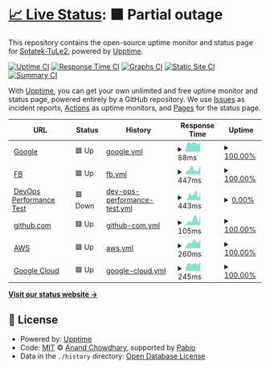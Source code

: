 # [📈 Live Status](https://Sotatek-TuLe2.github.io/upptime-demo): <!--live status--> **🟧 Partial outage**

This repository contains the open-source uptime monitor and status page for [Sotatek-TuLe2](https://Sotatek-TuLe2.github.io/upptime-demo), powered by [Upptime](https://github.com/upptime/upptime).

[![Uptime CI](https://github.com/Sotatek-TuLe2/upptime-demo/workflows/Uptime%20CI/badge.svg)](https://github.com/Sotatek-TuLe2/upptime-demo/actions?query=workflow%3A%22Uptime+CI%22)
[![Response Time CI](https://github.com/Sotatek-TuLe2/upptime-demo/workflows/Response%20Time%20CI/badge.svg)](https://github.com/Sotatek-TuLe2/upptime-demo/actions?query=workflow%3A%22Response+Time+CI%22)
[![Graphs CI](https://github.com/Sotatek-TuLe2/upptime-demo/workflows/Graphs%20CI/badge.svg)](https://github.com/Sotatek-TuLe2/upptime-demo/actions?query=workflow%3A%22Graphs+CI%22)
[![Static Site CI](https://github.com/Sotatek-TuLe2/upptime-demo/workflows/Static%20Site%20CI/badge.svg)](https://github.com/Sotatek-TuLe2/upptime-demo/actions?query=workflow%3A%22Static+Site+CI%22)
[![Summary CI](https://github.com/Sotatek-TuLe2/upptime-demo/workflows/Summary%20CI/badge.svg)](https://github.com/Sotatek-TuLe2/upptime-demo/actions?query=workflow%3A%22Summary+CI%22)

With [Upptime](https://upptime.js.org), you can get your own unlimited and free uptime monitor and status page, powered entirely by a GitHub repository. We use [Issues](https://github.com/Sotatek-TuLe2/upptime-demo/issues) as incident reports, [Actions](https://github.com/Sotatek-TuLe2/upptime-demo/actions) as uptime monitors, and [Pages](https://Sotatek-TuLe2.github.io/upptime-demo) for the status page.

<!--start: status pages-->
<!-- This summary is generated by Upptime (https://github.com/upptime/upptime) -->
<!-- Do not edit this manually, your changes will be overwritten -->
<!-- prettier-ignore -->
| URL | Status | History | Response Time | Uptime |
| --- | ------ | ------- | ------------- | ------ |
| <img alt="" src="https://icons.duckduckgo.com/ip3/www.google.com.ico" height="13"> [Google](https://www.google.com) | 🟩 Up | [google.yml](https://github.com/Sotatek-TuLe2/upptime-demo/commits/HEAD/history/google.yml) | <details><summary><img alt="Response time graph" src="./graphs/google/response-time-week.png" height="20"> 88ms</summary><br><a href="https://Sotatek-TuLe2.github.io/upptime-demo/history/google"><img alt="Response time 97" src="https://img.shields.io/endpoint?url=https%3A%2F%2Fraw.githubusercontent.com%2FSotatek-TuLe2%2Fupptime-demo%2FHEAD%2Fapi%2Fgoogle%2Fresponse-time.json"></a><br><a href="https://Sotatek-TuLe2.github.io/upptime-demo/history/google"><img alt="24-hour response time 96" src="https://img.shields.io/endpoint?url=https%3A%2F%2Fraw.githubusercontent.com%2FSotatek-TuLe2%2Fupptime-demo%2FHEAD%2Fapi%2Fgoogle%2Fresponse-time-day.json"></a><br><a href="https://Sotatek-TuLe2.github.io/upptime-demo/history/google"><img alt="7-day response time 88" src="https://img.shields.io/endpoint?url=https%3A%2F%2Fraw.githubusercontent.com%2FSotatek-TuLe2%2Fupptime-demo%2FHEAD%2Fapi%2Fgoogle%2Fresponse-time-week.json"></a><br><a href="https://Sotatek-TuLe2.github.io/upptime-demo/history/google"><img alt="30-day response time 101" src="https://img.shields.io/endpoint?url=https%3A%2F%2Fraw.githubusercontent.com%2FSotatek-TuLe2%2Fupptime-demo%2FHEAD%2Fapi%2Fgoogle%2Fresponse-time-month.json"></a><br><a href="https://Sotatek-TuLe2.github.io/upptime-demo/history/google"><img alt="1-year response time 97" src="https://img.shields.io/endpoint?url=https%3A%2F%2Fraw.githubusercontent.com%2FSotatek-TuLe2%2Fupptime-demo%2FHEAD%2Fapi%2Fgoogle%2Fresponse-time-year.json"></a></details> | <details><summary><a href="https://Sotatek-TuLe2.github.io/upptime-demo/history/google">100.00%</a></summary><a href="https://Sotatek-TuLe2.github.io/upptime-demo/history/google"><img alt="All-time uptime 100.00%" src="https://img.shields.io/endpoint?url=https%3A%2F%2Fraw.githubusercontent.com%2FSotatek-TuLe2%2Fupptime-demo%2FHEAD%2Fapi%2Fgoogle%2Fuptime.json"></a><br><a href="https://Sotatek-TuLe2.github.io/upptime-demo/history/google"><img alt="24-hour uptime 100.00%" src="https://img.shields.io/endpoint?url=https%3A%2F%2Fraw.githubusercontent.com%2FSotatek-TuLe2%2Fupptime-demo%2FHEAD%2Fapi%2Fgoogle%2Fuptime-day.json"></a><br><a href="https://Sotatek-TuLe2.github.io/upptime-demo/history/google"><img alt="7-day uptime 100.00%" src="https://img.shields.io/endpoint?url=https%3A%2F%2Fraw.githubusercontent.com%2FSotatek-TuLe2%2Fupptime-demo%2FHEAD%2Fapi%2Fgoogle%2Fuptime-week.json"></a><br><a href="https://Sotatek-TuLe2.github.io/upptime-demo/history/google"><img alt="30-day uptime 100.00%" src="https://img.shields.io/endpoint?url=https%3A%2F%2Fraw.githubusercontent.com%2FSotatek-TuLe2%2Fupptime-demo%2FHEAD%2Fapi%2Fgoogle%2Fuptime-month.json"></a><br><a href="https://Sotatek-TuLe2.github.io/upptime-demo/history/google"><img alt="1-year uptime 100.00%" src="https://img.shields.io/endpoint?url=https%3A%2F%2Fraw.githubusercontent.com%2FSotatek-TuLe2%2Fupptime-demo%2FHEAD%2Fapi%2Fgoogle%2Fuptime-year.json"></a></details>
| <img alt="" src="https://icons.duckduckgo.com/ip3/www.facebook.com.ico" height="13"> [FB](https://www.facebook.com) | 🟩 Up | [fb.yml](https://github.com/Sotatek-TuLe2/upptime-demo/commits/HEAD/history/fb.yml) | <details><summary><img alt="Response time graph" src="./graphs/fb/response-time-week.png" height="20"> 447ms</summary><br><a href="https://Sotatek-TuLe2.github.io/upptime-demo/history/fb"><img alt="Response time 420" src="https://img.shields.io/endpoint?url=https%3A%2F%2Fraw.githubusercontent.com%2FSotatek-TuLe2%2Fupptime-demo%2FHEAD%2Fapi%2Ffb%2Fresponse-time.json"></a><br><a href="https://Sotatek-TuLe2.github.io/upptime-demo/history/fb"><img alt="24-hour response time 455" src="https://img.shields.io/endpoint?url=https%3A%2F%2Fraw.githubusercontent.com%2FSotatek-TuLe2%2Fupptime-demo%2FHEAD%2Fapi%2Ffb%2Fresponse-time-day.json"></a><br><a href="https://Sotatek-TuLe2.github.io/upptime-demo/history/fb"><img alt="7-day response time 447" src="https://img.shields.io/endpoint?url=https%3A%2F%2Fraw.githubusercontent.com%2FSotatek-TuLe2%2Fupptime-demo%2FHEAD%2Fapi%2Ffb%2Fresponse-time-week.json"></a><br><a href="https://Sotatek-TuLe2.github.io/upptime-demo/history/fb"><img alt="30-day response time 442" src="https://img.shields.io/endpoint?url=https%3A%2F%2Fraw.githubusercontent.com%2FSotatek-TuLe2%2Fupptime-demo%2FHEAD%2Fapi%2Ffb%2Fresponse-time-month.json"></a><br><a href="https://Sotatek-TuLe2.github.io/upptime-demo/history/fb"><img alt="1-year response time 420" src="https://img.shields.io/endpoint?url=https%3A%2F%2Fraw.githubusercontent.com%2FSotatek-TuLe2%2Fupptime-demo%2FHEAD%2Fapi%2Ffb%2Fresponse-time-year.json"></a></details> | <details><summary><a href="https://Sotatek-TuLe2.github.io/upptime-demo/history/fb">100.00%</a></summary><a href="https://Sotatek-TuLe2.github.io/upptime-demo/history/fb"><img alt="All-time uptime 100.00%" src="https://img.shields.io/endpoint?url=https%3A%2F%2Fraw.githubusercontent.com%2FSotatek-TuLe2%2Fupptime-demo%2FHEAD%2Fapi%2Ffb%2Fuptime.json"></a><br><a href="https://Sotatek-TuLe2.github.io/upptime-demo/history/fb"><img alt="24-hour uptime 100.00%" src="https://img.shields.io/endpoint?url=https%3A%2F%2Fraw.githubusercontent.com%2FSotatek-TuLe2%2Fupptime-demo%2FHEAD%2Fapi%2Ffb%2Fuptime-day.json"></a><br><a href="https://Sotatek-TuLe2.github.io/upptime-demo/history/fb"><img alt="7-day uptime 100.00%" src="https://img.shields.io/endpoint?url=https%3A%2F%2Fraw.githubusercontent.com%2FSotatek-TuLe2%2Fupptime-demo%2FHEAD%2Fapi%2Ffb%2Fuptime-week.json"></a><br><a href="https://Sotatek-TuLe2.github.io/upptime-demo/history/fb"><img alt="30-day uptime 100.00%" src="https://img.shields.io/endpoint?url=https%3A%2F%2Fraw.githubusercontent.com%2FSotatek-TuLe2%2Fupptime-demo%2FHEAD%2Fapi%2Ffb%2Fuptime-month.json"></a><br><a href="https://Sotatek-TuLe2.github.io/upptime-demo/history/fb"><img alt="1-year uptime 100.00%" src="https://img.shields.io/endpoint?url=https%3A%2F%2Fraw.githubusercontent.com%2FSotatek-TuLe2%2Fupptime-demo%2FHEAD%2Fapi%2Ffb%2Fuptime-year.json"></a></details>
| <img alt="" src="https://icons.duckduckgo.com/ip3/performance.devops.sotatek.works.ico" height="13"> [DevOps Performance Test](https://performance.devops.sotatek.works/) | 🟥 Down | [dev-ops-performance-test.yml](https://github.com/Sotatek-TuLe2/upptime-demo/commits/HEAD/history/dev-ops-performance-test.yml) | <details><summary><img alt="Response time graph" src="./graphs/dev-ops-performance-test/response-time-week.png" height="20"> 443ms</summary><br><a href="https://Sotatek-TuLe2.github.io/upptime-demo/history/dev-ops-performance-test"><img alt="Response time 349" src="https://img.shields.io/endpoint?url=https%3A%2F%2Fraw.githubusercontent.com%2FSotatek-TuLe2%2Fupptime-demo%2FHEAD%2Fapi%2Fdev-ops-performance-test%2Fresponse-time.json"></a><br><a href="https://Sotatek-TuLe2.github.io/upptime-demo/history/dev-ops-performance-test"><img alt="24-hour response time 350" src="https://img.shields.io/endpoint?url=https%3A%2F%2Fraw.githubusercontent.com%2FSotatek-TuLe2%2Fupptime-demo%2FHEAD%2Fapi%2Fdev-ops-performance-test%2Fresponse-time-day.json"></a><br><a href="https://Sotatek-TuLe2.github.io/upptime-demo/history/dev-ops-performance-test"><img alt="7-day response time 443" src="https://img.shields.io/endpoint?url=https%3A%2F%2Fraw.githubusercontent.com%2FSotatek-TuLe2%2Fupptime-demo%2FHEAD%2Fapi%2Fdev-ops-performance-test%2Fresponse-time-week.json"></a><br><a href="https://Sotatek-TuLe2.github.io/upptime-demo/history/dev-ops-performance-test"><img alt="30-day response time 361" src="https://img.shields.io/endpoint?url=https%3A%2F%2Fraw.githubusercontent.com%2FSotatek-TuLe2%2Fupptime-demo%2FHEAD%2Fapi%2Fdev-ops-performance-test%2Fresponse-time-month.json"></a><br><a href="https://Sotatek-TuLe2.github.io/upptime-demo/history/dev-ops-performance-test"><img alt="1-year response time 349" src="https://img.shields.io/endpoint?url=https%3A%2F%2Fraw.githubusercontent.com%2FSotatek-TuLe2%2Fupptime-demo%2FHEAD%2Fapi%2Fdev-ops-performance-test%2Fresponse-time-year.json"></a></details> | <details><summary><a href="https://Sotatek-TuLe2.github.io/upptime-demo/history/dev-ops-performance-test">0.00%</a></summary><a href="https://Sotatek-TuLe2.github.io/upptime-demo/history/dev-ops-performance-test"><img alt="All-time uptime 60.50%" src="https://img.shields.io/endpoint?url=https%3A%2F%2Fraw.githubusercontent.com%2FSotatek-TuLe2%2Fupptime-demo%2FHEAD%2Fapi%2Fdev-ops-performance-test%2Fuptime.json"></a><br><a href="https://Sotatek-TuLe2.github.io/upptime-demo/history/dev-ops-performance-test"><img alt="24-hour uptime 0.00%" src="https://img.shields.io/endpoint?url=https%3A%2F%2Fraw.githubusercontent.com%2FSotatek-TuLe2%2Fupptime-demo%2FHEAD%2Fapi%2Fdev-ops-performance-test%2Fuptime-day.json"></a><br><a href="https://Sotatek-TuLe2.github.io/upptime-demo/history/dev-ops-performance-test"><img alt="7-day uptime 0.00%" src="https://img.shields.io/endpoint?url=https%3A%2F%2Fraw.githubusercontent.com%2FSotatek-TuLe2%2Fupptime-demo%2FHEAD%2Fapi%2Fdev-ops-performance-test%2Fuptime-week.json"></a><br><a href="https://Sotatek-TuLe2.github.io/upptime-demo/history/dev-ops-performance-test"><img alt="30-day uptime 51.08%" src="https://img.shields.io/endpoint?url=https%3A%2F%2Fraw.githubusercontent.com%2FSotatek-TuLe2%2Fupptime-demo%2FHEAD%2Fapi%2Fdev-ops-performance-test%2Fuptime-month.json"></a><br><a href="https://Sotatek-TuLe2.github.io/upptime-demo/history/dev-ops-performance-test"><img alt="1-year uptime 60.50%" src="https://img.shields.io/endpoint?url=https%3A%2F%2Fraw.githubusercontent.com%2FSotatek-TuLe2%2Fupptime-demo%2FHEAD%2Fapi%2Fdev-ops-performance-test%2Fuptime-year.json"></a></details>
| <img alt="" src="https://icons.duckduckgo.com/ip3/github.com.ico" height="13"> [github.com](https://github.com) | 🟩 Up | [github-com.yml](https://github.com/Sotatek-TuLe2/upptime-demo/commits/HEAD/history/github-com.yml) | <details><summary><img alt="Response time graph" src="./graphs/github-com/response-time-week.png" height="20"> 105ms</summary><br><a href="https://Sotatek-TuLe2.github.io/upptime-demo/history/github-com"><img alt="Response time 131" src="https://img.shields.io/endpoint?url=https%3A%2F%2Fraw.githubusercontent.com%2FSotatek-TuLe2%2Fupptime-demo%2FHEAD%2Fapi%2Fgithub-com%2Fresponse-time.json"></a><br><a href="https://Sotatek-TuLe2.github.io/upptime-demo/history/github-com"><img alt="24-hour response time 138" src="https://img.shields.io/endpoint?url=https%3A%2F%2Fraw.githubusercontent.com%2FSotatek-TuLe2%2Fupptime-demo%2FHEAD%2Fapi%2Fgithub-com%2Fresponse-time-day.json"></a><br><a href="https://Sotatek-TuLe2.github.io/upptime-demo/history/github-com"><img alt="7-day response time 105" src="https://img.shields.io/endpoint?url=https%3A%2F%2Fraw.githubusercontent.com%2FSotatek-TuLe2%2Fupptime-demo%2FHEAD%2Fapi%2Fgithub-com%2Fresponse-time-week.json"></a><br><a href="https://Sotatek-TuLe2.github.io/upptime-demo/history/github-com"><img alt="30-day response time 135" src="https://img.shields.io/endpoint?url=https%3A%2F%2Fraw.githubusercontent.com%2FSotatek-TuLe2%2Fupptime-demo%2FHEAD%2Fapi%2Fgithub-com%2Fresponse-time-month.json"></a><br><a href="https://Sotatek-TuLe2.github.io/upptime-demo/history/github-com"><img alt="1-year response time 131" src="https://img.shields.io/endpoint?url=https%3A%2F%2Fraw.githubusercontent.com%2FSotatek-TuLe2%2Fupptime-demo%2FHEAD%2Fapi%2Fgithub-com%2Fresponse-time-year.json"></a></details> | <details><summary><a href="https://Sotatek-TuLe2.github.io/upptime-demo/history/github-com">100.00%</a></summary><a href="https://Sotatek-TuLe2.github.io/upptime-demo/history/github-com"><img alt="All-time uptime 100.00%" src="https://img.shields.io/endpoint?url=https%3A%2F%2Fraw.githubusercontent.com%2FSotatek-TuLe2%2Fupptime-demo%2FHEAD%2Fapi%2Fgithub-com%2Fuptime.json"></a><br><a href="https://Sotatek-TuLe2.github.io/upptime-demo/history/github-com"><img alt="24-hour uptime 100.00%" src="https://img.shields.io/endpoint?url=https%3A%2F%2Fraw.githubusercontent.com%2FSotatek-TuLe2%2Fupptime-demo%2FHEAD%2Fapi%2Fgithub-com%2Fuptime-day.json"></a><br><a href="https://Sotatek-TuLe2.github.io/upptime-demo/history/github-com"><img alt="7-day uptime 100.00%" src="https://img.shields.io/endpoint?url=https%3A%2F%2Fraw.githubusercontent.com%2FSotatek-TuLe2%2Fupptime-demo%2FHEAD%2Fapi%2Fgithub-com%2Fuptime-week.json"></a><br><a href="https://Sotatek-TuLe2.github.io/upptime-demo/history/github-com"><img alt="30-day uptime 100.00%" src="https://img.shields.io/endpoint?url=https%3A%2F%2Fraw.githubusercontent.com%2FSotatek-TuLe2%2Fupptime-demo%2FHEAD%2Fapi%2Fgithub-com%2Fuptime-month.json"></a><br><a href="https://Sotatek-TuLe2.github.io/upptime-demo/history/github-com"><img alt="1-year uptime 100.00%" src="https://img.shields.io/endpoint?url=https%3A%2F%2Fraw.githubusercontent.com%2FSotatek-TuLe2%2Fupptime-demo%2FHEAD%2Fapi%2Fgithub-com%2Fuptime-year.json"></a></details>
| <img alt="" src="https://icons.duckduckgo.com/ip3/aws.amazon.com.ico" height="13"> [AWS](https://aws.amazon.com) | 🟩 Up | [aws.yml](https://github.com/Sotatek-TuLe2/upptime-demo/commits/HEAD/history/aws.yml) | <details><summary><img alt="Response time graph" src="./graphs/aws/response-time-week.png" height="20"> 260ms</summary><br><a href="https://Sotatek-TuLe2.github.io/upptime-demo/history/aws"><img alt="Response time 252" src="https://img.shields.io/endpoint?url=https%3A%2F%2Fraw.githubusercontent.com%2FSotatek-TuLe2%2Fupptime-demo%2FHEAD%2Fapi%2Faws%2Fresponse-time.json"></a><br><a href="https://Sotatek-TuLe2.github.io/upptime-demo/history/aws"><img alt="24-hour response time 232" src="https://img.shields.io/endpoint?url=https%3A%2F%2Fraw.githubusercontent.com%2FSotatek-TuLe2%2Fupptime-demo%2FHEAD%2Fapi%2Faws%2Fresponse-time-day.json"></a><br><a href="https://Sotatek-TuLe2.github.io/upptime-demo/history/aws"><img alt="7-day response time 260" src="https://img.shields.io/endpoint?url=https%3A%2F%2Fraw.githubusercontent.com%2FSotatek-TuLe2%2Fupptime-demo%2FHEAD%2Fapi%2Faws%2Fresponse-time-week.json"></a><br><a href="https://Sotatek-TuLe2.github.io/upptime-demo/history/aws"><img alt="30-day response time 253" src="https://img.shields.io/endpoint?url=https%3A%2F%2Fraw.githubusercontent.com%2FSotatek-TuLe2%2Fupptime-demo%2FHEAD%2Fapi%2Faws%2Fresponse-time-month.json"></a><br><a href="https://Sotatek-TuLe2.github.io/upptime-demo/history/aws"><img alt="1-year response time 252" src="https://img.shields.io/endpoint?url=https%3A%2F%2Fraw.githubusercontent.com%2FSotatek-TuLe2%2Fupptime-demo%2FHEAD%2Fapi%2Faws%2Fresponse-time-year.json"></a></details> | <details><summary><a href="https://Sotatek-TuLe2.github.io/upptime-demo/history/aws">100.00%</a></summary><a href="https://Sotatek-TuLe2.github.io/upptime-demo/history/aws"><img alt="All-time uptime 100.00%" src="https://img.shields.io/endpoint?url=https%3A%2F%2Fraw.githubusercontent.com%2FSotatek-TuLe2%2Fupptime-demo%2FHEAD%2Fapi%2Faws%2Fuptime.json"></a><br><a href="https://Sotatek-TuLe2.github.io/upptime-demo/history/aws"><img alt="24-hour uptime 100.00%" src="https://img.shields.io/endpoint?url=https%3A%2F%2Fraw.githubusercontent.com%2FSotatek-TuLe2%2Fupptime-demo%2FHEAD%2Fapi%2Faws%2Fuptime-day.json"></a><br><a href="https://Sotatek-TuLe2.github.io/upptime-demo/history/aws"><img alt="7-day uptime 100.00%" src="https://img.shields.io/endpoint?url=https%3A%2F%2Fraw.githubusercontent.com%2FSotatek-TuLe2%2Fupptime-demo%2FHEAD%2Fapi%2Faws%2Fuptime-week.json"></a><br><a href="https://Sotatek-TuLe2.github.io/upptime-demo/history/aws"><img alt="30-day uptime 100.00%" src="https://img.shields.io/endpoint?url=https%3A%2F%2Fraw.githubusercontent.com%2FSotatek-TuLe2%2Fupptime-demo%2FHEAD%2Fapi%2Faws%2Fuptime-month.json"></a><br><a href="https://Sotatek-TuLe2.github.io/upptime-demo/history/aws"><img alt="1-year uptime 100.00%" src="https://img.shields.io/endpoint?url=https%3A%2F%2Fraw.githubusercontent.com%2FSotatek-TuLe2%2Fupptime-demo%2FHEAD%2Fapi%2Faws%2Fuptime-year.json"></a></details>
| <img alt="" src="https://icons.duckduckgo.com/ip3/cloud.google.com.ico" height="13"> [Google Cloud](https://cloud.google.com) | 🟩 Up | [google-cloud.yml](https://github.com/Sotatek-TuLe2/upptime-demo/commits/HEAD/history/google-cloud.yml) | <details><summary><img alt="Response time graph" src="./graphs/google-cloud/response-time-week.png" height="20"> 245ms</summary><br><a href="https://Sotatek-TuLe2.github.io/upptime-demo/history/google-cloud"><img alt="Response time 272" src="https://img.shields.io/endpoint?url=https%3A%2F%2Fraw.githubusercontent.com%2FSotatek-TuLe2%2Fupptime-demo%2FHEAD%2Fapi%2Fgoogle-cloud%2Fresponse-time.json"></a><br><a href="https://Sotatek-TuLe2.github.io/upptime-demo/history/google-cloud"><img alt="24-hour response time 232" src="https://img.shields.io/endpoint?url=https%3A%2F%2Fraw.githubusercontent.com%2FSotatek-TuLe2%2Fupptime-demo%2FHEAD%2Fapi%2Fgoogle-cloud%2Fresponse-time-day.json"></a><br><a href="https://Sotatek-TuLe2.github.io/upptime-demo/history/google-cloud"><img alt="7-day response time 245" src="https://img.shields.io/endpoint?url=https%3A%2F%2Fraw.githubusercontent.com%2FSotatek-TuLe2%2Fupptime-demo%2FHEAD%2Fapi%2Fgoogle-cloud%2Fresponse-time-week.json"></a><br><a href="https://Sotatek-TuLe2.github.io/upptime-demo/history/google-cloud"><img alt="30-day response time 282" src="https://img.shields.io/endpoint?url=https%3A%2F%2Fraw.githubusercontent.com%2FSotatek-TuLe2%2Fupptime-demo%2FHEAD%2Fapi%2Fgoogle-cloud%2Fresponse-time-month.json"></a><br><a href="https://Sotatek-TuLe2.github.io/upptime-demo/history/google-cloud"><img alt="1-year response time 272" src="https://img.shields.io/endpoint?url=https%3A%2F%2Fraw.githubusercontent.com%2FSotatek-TuLe2%2Fupptime-demo%2FHEAD%2Fapi%2Fgoogle-cloud%2Fresponse-time-year.json"></a></details> | <details><summary><a href="https://Sotatek-TuLe2.github.io/upptime-demo/history/google-cloud">100.00%</a></summary><a href="https://Sotatek-TuLe2.github.io/upptime-demo/history/google-cloud"><img alt="All-time uptime 100.00%" src="https://img.shields.io/endpoint?url=https%3A%2F%2Fraw.githubusercontent.com%2FSotatek-TuLe2%2Fupptime-demo%2FHEAD%2Fapi%2Fgoogle-cloud%2Fuptime.json"></a><br><a href="https://Sotatek-TuLe2.github.io/upptime-demo/history/google-cloud"><img alt="24-hour uptime 100.00%" src="https://img.shields.io/endpoint?url=https%3A%2F%2Fraw.githubusercontent.com%2FSotatek-TuLe2%2Fupptime-demo%2FHEAD%2Fapi%2Fgoogle-cloud%2Fuptime-day.json"></a><br><a href="https://Sotatek-TuLe2.github.io/upptime-demo/history/google-cloud"><img alt="7-day uptime 100.00%" src="https://img.shields.io/endpoint?url=https%3A%2F%2Fraw.githubusercontent.com%2FSotatek-TuLe2%2Fupptime-demo%2FHEAD%2Fapi%2Fgoogle-cloud%2Fuptime-week.json"></a><br><a href="https://Sotatek-TuLe2.github.io/upptime-demo/history/google-cloud"><img alt="30-day uptime 100.00%" src="https://img.shields.io/endpoint?url=https%3A%2F%2Fraw.githubusercontent.com%2FSotatek-TuLe2%2Fupptime-demo%2FHEAD%2Fapi%2Fgoogle-cloud%2Fuptime-month.json"></a><br><a href="https://Sotatek-TuLe2.github.io/upptime-demo/history/google-cloud"><img alt="1-year uptime 100.00%" src="https://img.shields.io/endpoint?url=https%3A%2F%2Fraw.githubusercontent.com%2FSotatek-TuLe2%2Fupptime-demo%2FHEAD%2Fapi%2Fgoogle-cloud%2Fuptime-year.json"></a></details>

<!--end: status pages-->

[**Visit our status website →**](https://Sotatek-TuLe2.github.io/upptime-demo)

## 📄 License

- Powered by: [Upptime](https://github.com/upptime/upptime)
- Code: [MIT](./LICENSE) © [Anand Chowdhary](https://anandchowdhary.com), supported by [Pabio](https://pabio.com)
- Data in the `./history` directory: [Open Database License](https://opendatacommons.org/licenses/odbl/1-0/)
